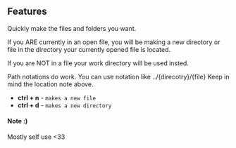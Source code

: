 ## Features

Quickly make the files and folders you want.

If you ARE currently in an open file, you will be making a new directory or file in the directory your currently opened file is located. 

If you are NOT in a file your work directory will be used insted.

Path notations do work. You can use notation like ../{direcotry}/{file}
Keep in mind the location note above.

- **ctrl + n** - `makes a new file`
- **ctrl + d** - `makes a new directory`

#### Note :)

Mostly self use <33